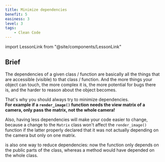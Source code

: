 ```yaml
---
title: Minimize dependencies
benefit: 5
easiness: 3
level: 3
tags:
    - Clean Code
---
```

import LessonLink from "@site/components/LessonLink"

## Brief

The dependencies of a given class / function are basically all the things that are accessible (visible) to that class / function. And the more things your object can touch, the more complex it is, the more potential for bugs there is, and the harder to reason about the object becomes.

That's why you should always try to minimize dependencies. <br/>
**For example if a `render_image()` function needs the view matrix of a camera, only pass the matrix, not the whole camera!**

Also, having less dependencies will make your code easier to change, because a change to the `Matrix` class won't affect the `render_image()` function if the latter properly declared that it was not actually depending on the camera but only on one matrix.

<LessonLink slug="prefer-free-functions" text="Prefering free functions"/> is also one way to reduce dependencies: now the function only depends on the public parts of the class, whereas a method would have depended on the whole class.
